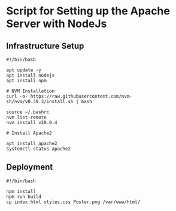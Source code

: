 # Script for Setting up the Apache Server with NodeJs

## Infrastructure Setup

```
#!/bin/bash

apt update -y
apt install nodejs
apt install npm

# NVM Installation
curl -o- https://raw.githubusercontent.com/nvm-sh/nvm/v0.39.3/install.sh | bash

source ~/.bashrc
nvm list-remote
nvm install v20.0.4

# Install Apache2

apt install apache2
systemctl status apache2
```

## Deployment

```
#!/bin/bash

npm install
npm run build
cp index.html styles.css Poster.png /var/www/html/
```
